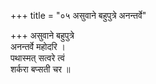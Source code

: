 +++
title = "०५ असुवाने बहुपुत्रे अनन्तर्वे"

+++
असुवाने बहुपुत्रे  
अनन्तर्वे महोदरि ।  
पथास्मत् सत्वरे त्वं  
शर्करा बप्सती चर ॥